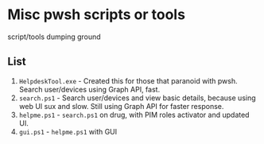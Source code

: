 # Misc pwsh scripts or tools
script/tools dumping ground

## List
1. `HelpdeskTool.exe` - Created this for those that paranoid with pwsh. Search user/devices using Graph API, fast.
2. `search.ps1` - Search user/devices and view basic details, because using web UI sux and slow. Still using Graph API for faster response.
3. `helpme.ps1` - `search.ps1` on drug, with PIM roles activator and updated UI.
4. `gui.ps1` - `helpme.ps1` with GUI
